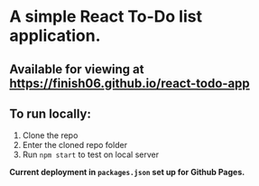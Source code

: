 # A simple React To-Do list application.
## Available for viewing at https://finish06.github.io/react-todo-app

## To run locally:
1. Clone the repo
2. Enter the cloned repo folder
3. Run `npm start` to test on local server

**Current deployment in `packages.json` set up for Github Pages.**
